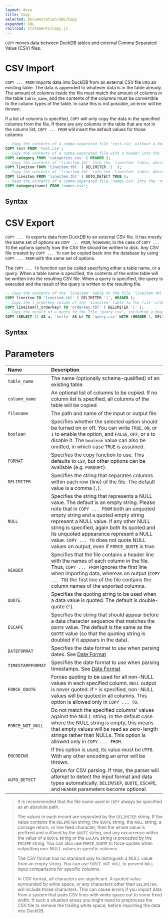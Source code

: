 ```yaml
---
layout: docu
title: Copy
selected: Documentation/SQL/Copy
expanded: SQL
railroad: statements/copy.js
---
```

`COPY` moves data between DuckDB tables and external Comma Separated Value (CSV) files.

# CSV Import
`COPY ... FROM` imports data into DuckDB from an external CSV file into an existing table. The data is appended to whatever data is in the table already. The amount of columns inside the file must match the amount of columns in the table `table_name`, and the contents of the columns must be convertible to the column types of the table. In case this is not possible, an error will be thrown.

If a list of columns is specified, `COPY` will only copy the data in the specified columns from the file. If there are any columns in the table that are not in the column list, `COPY ... FROM` will insert the default values for those columns

```sql
-- Copy the contents of a comma-separated file 'test.csv' without a header into the table 'test'
COPY test FROM 'test.csv';
-- Copy the contents of a comma-separated file with a header into the 'category' table
COPY category FROM 'categories.csv' ( HEADER );
-- Copy the contents of 'lineitem.tbl' into the 'lineitem' table, where the contents are delimited by a pipe character ('|')
COPY lineitem FROM 'lineitem.tbl' ( DELIMITER '|' );
-- Copy the contents of 'lineitem.tbl' into the 'lineitem' table, where the delimiter, quote character, and presence of a header are automatically detected
COPY lineitem FROM 'lineitem.tbl' ( AUTO_DETECT TRUE );
-- Read the contents of a comma-separated file 'names.csv' into the 'name' column of the 'category' table. Any other columns of this table are filled with their default value.
COPY category(name) FROM 'names.csv';
```

## Syntax
<div id="rrdiagram1"></div>

# CSV Export
`COPY ... TO` exports data from DuckDB to an external CSV file. It has mostly the same set of options as `COPY ... FROM`, however, in the case of `COPY ... TO` the options specify how the CSV file should be written to disk. Any CSV file created by `COPY ... TO` can be copied back into the database by using `COPY ... FROM` with the same set of options.

The `COPY ... TO` function can be called specifying either a table name, or a query. When a table name is specified, the contents of the entire table will be written into the resulting CSV file. When a query is specified, the query is executed and the result of the query is written to the resulting file.

```sql
-- Copy the contents of the 'lineitem' table to the file 'lineitem.tbl', where the columns are delimited by a pipe character ('|'), including a header line.
COPY lineitem TO 'lineitem.tbl' ( DELIMITER '|', HEADER );
-- Copy the l_orderkey column of the 'lineitem' table to the file 'orderkey.tbl'
COPY lineitem(l_orderkey) TO 'orderkey.tbl' ( DELIMITER '|' );
-- Copy the result of a query to the file 'query.csv', including a header with column names
COPY (SELECT 42 AS a, 'hello' AS b) TO 'query.csv' WITH (HEADER 1, DELIMITER ',');
```

## Syntax
<div id="rrdiagram2"></div>

# Parameters

| Name | Description |
|:---|:---|
| `table_name` | The name (optionally schema-qualified) of an existing table. |
| `column_name` | An optional list of columns to be copied. If no column list is specified, all columns of the table will be copied. |
| `filename` | The path and name of the input or output file. |
| `boolean` | Specifies whether the selected option should be turned on or off. You can write `TRUE`, `ON`, or `1` to enable the option, and `FALSE`, `OFF`, or `0` to disable it. The `boolean` value can also be omitted, in which case `TRUE` is assumed. |
| `FORMAT` | Specifies the copy function to use. This defaults to `CSV`, but other options can be available (e.g. `PARQUET`). |
| `DELIMITER` | Specifies the string that separates columns within each row (line) of the file. The default value is a comma (`,`). |
| `NULL` | Specifies the string that represents a NULL value. The default is an empty string. Please note that in `COPY ... FROM` both an unquoted empty string and a quoted empty string represent a NULL value. If any other NULL string is specified, again both its quoted and its unquoted appearance represent a NULL value. `COPY ... TO` does not quote NULL values on output, even if `FORCE_QUOTE` is true. |
| `HEADER` | Specifies that the file contains a header line with the names of each column in the file. Thus, `COPY ... FROM` ignores the first line when importing data, whereas on output (`COPY ... TO`) the first line of the file contains the column names of the exported columns. |
| `QUOTE` | Specifies the quoting string to be used when a data value is quoted. The default is double-quote (`"`). |
| `ESCAPE` | Specifies the string that should appear before a data character sequence that matches the `QUOTE` value. The default is the same as the `QUOTE` value (so that the quoting string is doubled if it appears in the data). |
| `DATEFORMAT` | Specifies the date format to use when parsing dates. See [Date Format](/docs/sql/functions/dateformat) |
| `TIMESTAMPFORMAT` | Specifies the date format to use when parsing timestamps. See [Date Format](/docs/sql/functions/dateformat) |
| `FORCE_QUOTE` | Forces quoting to be used for all non-NULL values in each specified column. `NULL` output is never quoted. If `*` is specified, non-NULL values will be quoted in all columns. This option is allowed only in `COPY ... TO`. |
| `FORCE_NOT_NULL` | Do not match the specified columns' values against the NULL string. In the default case where the NULL string is empty, this means that empty values will be read as zero-length strings rather than NULLs. This option is allowed only in `COPY ... FROM`. |
| `ENCODING` | If this option is used, its value must be `UTF8`. With any other encoding an error will be thrown. |
| `AUTO_DETECT` | Option for CSV parsing. If `TRUE`, the parser will attempt to detect the input format and data types automatically. `DELIM`/`SEP`, `QUOTE`, `ESCAPE`, and `HEADER` parameters become optional. |


> It is recommended that the file name used in `COPY` always be specified as an absolute path.
>
> The values in each record are separated by the `DELIMITER` string. If the value contains the `DELIMITER` string, the `QUOTE` string, the `NULL` string, a carriage return, or line feed character, then the whole value is prefixed and suffixed by the `QUOTE` string, and any occurrence within the value of a `QUOTE` string or the `ESCAPE` string is preceded by the `ESCAPE` string. You can also use `FORCE_QUOTE` to force quotes when outputting non-NULL values in specific columns.
>
> The CSV format has no standard way to distinguish a NULL value from an empty string. You can use `FORCE_NOT_NULL` to prevent `NULL` input comparisons for specific columns.
>
> In CSV format, all characters are significant. A quoted value surrounded by white space, or any characters other than `DELIMITER`, will include those characters. This can cause errors if you import data from a system that pads CSV lines with white space out to some fixed width. If such a situation arises you might need to preprocess the CSV file to remove the trailing white space, before importing the data into DuckDB.
